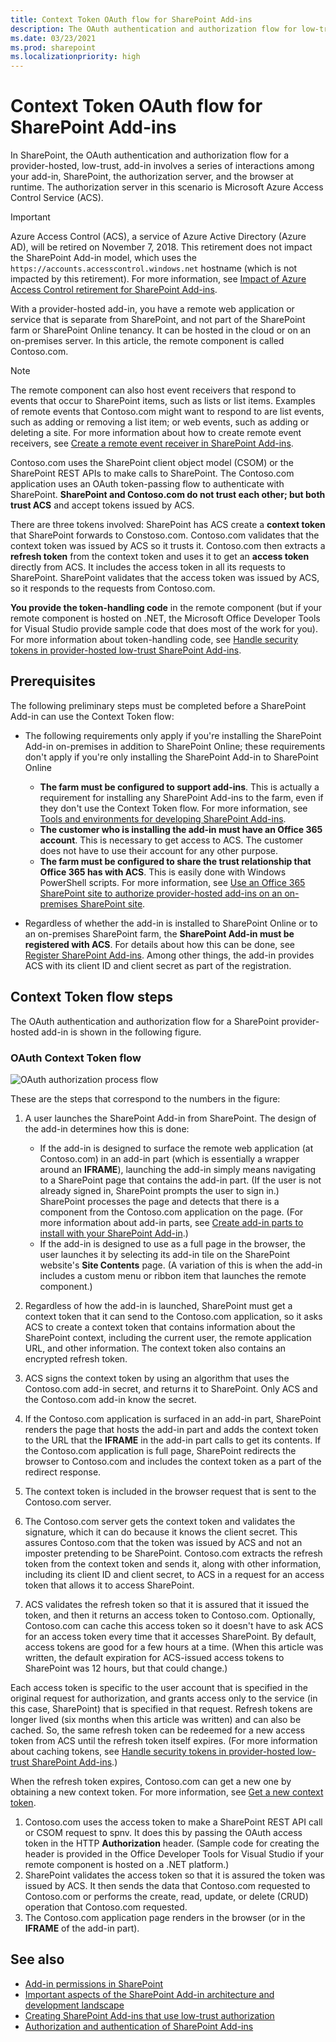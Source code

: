 ```yaml
---
title: Context Token OAuth flow for SharePoint Add-ins
description: The OAuth authentication and authorization flow for low-trust, provider-hosted add-ins in SharePoint.
ms.date: 03/23/2021
ms.prod: sharepoint
ms.localizationpriority: high
---
```


# Context Token OAuth flow for SharePoint Add-ins

In SharePoint, the OAuth authentication and authorization flow for a provider-hosted, low-trust, add-in involves a series of interactions among your add-in, SharePoint, the authorization server, and the browser at runtime. The authorization server in this scenario is Microsoft Azure Access Control Service (ACS).

> [!IMPORTANT]
> Azure Access Control (ACS), a service of Azure Active Directory (Azure AD), will be retired on November 7, 2018. This retirement does not impact the SharePoint Add-in model, which uses the `https://accounts.accesscontrol.windows.net` hostname (which is not impacted by this retirement). For more information, see [Impact of Azure Access Control retirement for SharePoint Add-ins](https://developer.microsoft.com/office/blogs/impact-of-azure-access-control-deprecation-for-sharepoint-add-ins).

With a provider-hosted add-in, you have a remote web application or service that is separate from SharePoint, and not part of the SharePoint farm or SharePoint Online tenancy. It can be hosted in the cloud or on an on-premises server. In this article, the remote component is called Contoso.com.

> [!NOTE]
> The remote component can also host event receivers that respond to events that occur to SharePoint items, such as lists or list items. Examples of remote events that Contoso.com might want to respond to are list events, such as adding or removing a list item; or web events, such as adding or deleting a site. For more information about how to create remote event receivers, see [Create a remote event receiver in SharePoint Add-ins](create-a-remote-event-receiver-in-sharepoint-add-ins.md).

Contoso.com uses the SharePoint client object model (CSOM) or the SharePoint REST APIs to make calls to SharePoint. The Contoso.com application uses an OAuth token-passing flow to authenticate with SharePoint. **SharePoint and Contoso.com do not trust each other; but both trust ACS** and accept tokens issued by ACS.

There are three tokens involved: SharePoint has ACS create a **context token** that SharePoint forwards to Constoso.com. Contoso.com validates that the context token was issued by ACS so it trusts it. Contoso.com then extracts a **refresh token** from the context token and uses it to get an **access token** directly from ACS. It includes the access token in all its requests to SharePoint. SharePoint validates that the access token was issued by ACS, so it responds to the requests from Contoso.com.

**You provide the token-handling code** in the remote component (but if your remote component is hosted on .NET, the Microsoft Office Developer Tools for Visual Studio provide sample code that does most of the work for you). For more information about token-handling code, see [Handle security tokens in provider-hosted low-trust SharePoint Add-ins](handle-security-tokens-in-provider-hosted-low-trust-sharepoint-add-ins.md).

## Prerequisites

The following preliminary steps must be completed before a SharePoint Add-in can use the Context Token flow:

- The following requirements only apply if you're installing the SharePoint Add-in on-premises in addition to SharePoint Online; these requirements don't apply if you're only installing the SharePoint Add-in to SharePoint Online

  - **The farm must be configured to support add-ins**. This is actually a requirement for installing any SharePoint Add-ins to the farm, even if they don't use the Context Token flow. For more information, see [Tools and environments for developing SharePoint Add-ins](tools-and-environments-for-developing-sharepoint-add-ins.md).
  - **The customer who is installing the add-in must have an Office 365 account**. This is necessary to get access to ACS. The customer does not have to use their account for any other purpose.
  - **The farm must be configured to share the trust relationship that Office 365 has with ACS**. This is easily done with Windows PowerShell scripts. For more information, see [Use an Office 365 SharePoint site to authorize provider-hosted add-ins on an on-premises SharePoint site](use-an-office-365-sharepoint-site-to-authorize-provider-hosted-add-ins-on-an-on.md).

- Regardless of whether the add-in is installed to SharePoint Online or to an on-premises SharePoint farm, the **SharePoint Add-in must be registered with ACS**. For details about how this can be done, see [Register SharePoint Add-ins](register-sharepoint-add-ins.md). Among other things, the add-in provides ACS with its client ID and client secret as part of the registration.

## Context Token flow steps

The OAuth authentication and authorization flow for a SharePoint provider-hosted add-in is shown in the following figure.

### OAuth Context Token flow

![OAuth authorization process flow](../images/833fcdcc-1755-438b-9ada-dce9646564c0.gif)

These are the steps that correspond to the numbers in the figure:

1. A user launches the SharePoint Add-in from SharePoint. The design of the add-in determines how this is done:

    - If the add-in is designed to surface the remote web application (at Contoso.com) in an add-in part (which is essentially a wrapper around an **IFRAME**), launching the add-in simply means navigating to a SharePoint page that contains the add-in part. (If the user is not already signed in, SharePoint prompts the user to sign in.) SharePoint processes the page and detects that there is a component from the Contoso.com application on the page. (For more information about add-in parts, see [Create add-in parts to install with your SharePoint Add-in](create-add-in-parts-to-install-with-your-sharepoint-add-in.md).)
    - If the add-in is designed to use as a full page in the browser, the user launches it by selecting its add-in tile on the SharePoint website's **Site Contents** page. (A variation of this is when the add-in includes a custom menu or ribbon item that launches the remote component.)

1. Regardless of how the add-in is launched, SharePoint must get a context token that it can send to the Contoso.com application, so it asks ACS to create a context token that contains information about the SharePoint context, including the current user, the remote application URL, and other information. The context token also contains an encrypted refresh token.
1. ACS signs the context token by using an algorithm that uses the Contoso.com add-in secret, and returns it to SharePoint. Only ACS and the Contoso.com add-in know the secret.
1. If the Contoso.com application is surfaced in an add-in part, SharePoint renders the page that hosts the add-in part and adds the context token to the URL that the **IFRAME** in the add-in part calls to get its contents. If the Contoso.com application is full page, SharePoint redirects the browser to Contoso.com and includes the context token as a part of the redirect response.
1. The context token is included in the browser request that is sent to the Contoso.com server.
1. The Contoso.com server gets the context token and validates the signature, which it can do because it knows the client secret. This assures Contoso.com that the token was issued by ACS and not an imposter pretending to be SharePoint. Contoso.com extracts the refresh token from the context token and sends it, along with other information, including its client ID and client secret, to ACS in a request for an access token that allows it to access SharePoint.
1. ACS validates the refresh token so that it is assured that it issued the token, and then it returns an access token to Contoso.com. Optionally, Contoso.com can cache this access token so it doesn't have to ask ACS for an access token every time that it accesses SharePoint. By default, access tokens are good for a few hours at a time. (When this article was written, the default expiration for ACS-issued access tokens to SharePoint was 12 hours, but that could change.)

  Each access token is specific to the user account that is specified in the original request for authorization, and grants access only to the service (in this case, SharePoint) that is specified in that request. Refresh tokens are longer lived (six months when this article was written) and can also be cached. So, the same refresh token can be redeemed for a new access token from ACS until the refresh token itself expires. (For more information about caching tokens, see [Handle security tokens in provider-hosted low-trust SharePoint Add-ins](handle-security-tokens-in-provider-hosted-low-trust-sharepoint-add-ins.md).)

  When the refresh token expires, Contoso.com can get a new one by obtaining a new context token. For more information, see [Get a new context token](handle-security-tokens-in-provider-hosted-low-trust-sharepoint-add-ins.md#get-a-new-context-token).

1. Contoso.com uses the access token to make a SharePoint REST API call or CSOM request to spnv. It does this by passing the OAuth access token in the HTTP **Authorization** header. (Sample code for creating the header is provided in the Office Developer Tools for Visual Studio if your remote component is hosted on a .NET platform.)
1. SharePoint validates the access token so that it is assured the token was issued by ACS. It then sends the data that Contoso.com requested to Contoso.com or performs the create, read, update, or delete (CRUD) operation that Contoso.com requested.
1. The Contoso.com application page renders in the browser (or in the **IFRAME** of the add-in part).

## See also

- [Add-in permissions in SharePoint](add-in-permissions-in-sharepoint.md)
- [Important aspects of the SharePoint Add-in architecture and development landscape](important-aspects-of-the-sharepoint-add-in-architecture-and-development-landscap.md)
- [Creating SharePoint Add-ins that use low-trust authorization](creating-sharepoint-add-ins-that-use-low-trust-authorization.md)
- [Authorization and authentication of SharePoint Add-ins](authorization-and-authentication-of-sharepoint-add-ins.md)
